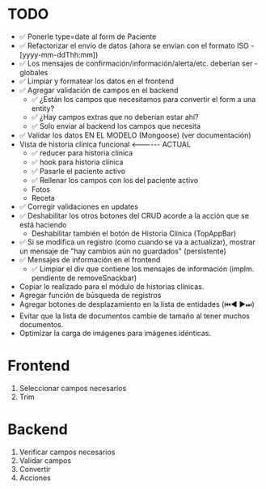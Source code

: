 # TODO

- ✅ Ponerle type=date al form de Paciente
- ✅ Refactorizar el envío de datos (ahora se envían con el formato ISO - [yyyy-mm-ddThh:mm])
- ✅ Los mensajes de confirmación/información/alerta/etc. deberían ser - globales
- ✅ Limpiar y formatear los datos en el frontend
- ✅ Agregar validación de campos en el backend
  - ✅ ¿Están los campos que necesitamos para convertir el form a una entity?
  - ✅ ¿Hay campos extras que no deberían estar ahí?
  - ✅ Solo enviar al backend los campos que necesita
- ✅ Validar los datos EN EL MODELO (Mongoose) (ver documentación)
- Vista de historia clínica funcional <------ ACTUAL
  - ✅ reducer para historia clínica
  - ✅ hook para historia clínica
  - ✅ Pasarle el paciente activo
  - ✅ Rellenar los campos con los del paciente activo
  - Fotos
  - Receta
- ✅ Corregir validaciones en updates
- ✅ Deshabilitar los otros botones del CRUD acorde a la acción que se está haciendo
  - Deshabilitar también el botón de Historia Clínica (TopAppBar)
- ✅ Si se modifica un registro (como cuando se va a actualizar), mostrar un mensaje de "hay cambios aún no guardados" (persistente)
- ✅ Mensajes de información en el frontend
  - ✅ Limpiar el div que contiene los mensajes de información (implm. pendiente de removeSnackbar)
- Copiar lo realizado para el módulo de historias clínicas.
- Agregar función de búsqueda de registros
- Agregar botones de desplazamiento en la lista de entidades (⏮️◀️ ▶️⏭)
- Evitar que la lista de documentos cambie de tamaño al tener muchos documentos.
- Optimizar la carga de imágenes para imágenes idénticas.

# Frontend

1. Seleccionar campos necesarios
2. Trim

# Backend

1. Verificar campos necesarios
2. Validar campos
3. Convertir
4. Acciones
